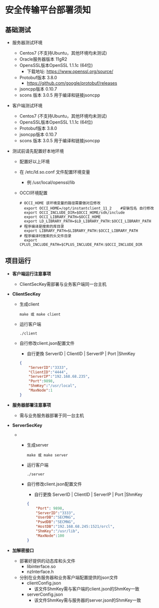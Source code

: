 # 安全传输平台部署须知

## 基础测试

- 服务器测试环境

  - Centos7  (不支持Ubuntu，其他环境均未测试)
  - Oracle服务器版本 11gR2
  - OpensSSL版本OpenSSL 1.1.1c  (64位)
    - 下载地址:  <https://www.openssl.org/source/>
  - Protobuf版本 3.8.0
    - https://github.com/google/protobuf/releases 
  - jsoncpp版本 0.10.7
  - scons 版本 3.0.5 用于编译和链接jsoncpp

- 客户端测试环境

  - Centos7  (不支持Ubuntu，其他环境均未测试)
  - OpensSSL版本OpenSSL 1.1.1c  (64位)
  - Protobuf版本 3.8.0
  - jsoncpp版本 0.10.7
  - scons 版本 3.0.5 用于编译和链接jsoncpp

- 测试前请先配置好本地环境

  - 配置好以上环境

  - 在 /etc/ld.so.conf 文件配置环境变量

    - 例 /usr/local/openssl/lib

  - OCCI环境配置

    ```shell
    # OCCI_HOME 该环境变量的路径需要做对应修改
      export OCCI_HOME=/opt/instantclient_11_2    #安裝包名 自行修改
      export OCCI_INCLUDE_DIR=$OCCI_HOME/sdk/include
      export OCCI_LIBRARY_PATH=$OCCI_HOME
      export LD_LIBRARY_PATH=$LD_LIBRARY_PATH:$OCCI_LIBRARY_PATH
    # 程序编译是搜索的库目录
      export LIBRARY_PATH=$LIBRARY_PATH:$OCCI_LIBRARY_PATH
    # 程序编译时搜索的头文件目录
      export CPLUS_INCLUDE_PATH=$CPLUS_INCLUDE_PATH:$OCCI_INCLUDE_DIR
    ```

## 项目运行

- **客户端运行注意事项**
  - ClientSecKey需部署与业务客户端同一台主机

- **ClientSecKey**

  - 生成client

    ```shell
    make 或 make client
    ```

  - 运行客户端

    ```shell
    ./client
    ```

  - 自行修改client.json配置文件

    - 自行更換 ServerID | ClientID | ServerIP | Port |ShmKey

    ```json
    {
        "ServerID":"3333",
        "ClientID":"4444",
        "ServerIP":"192.168.68.235",  
        "Port":9898,
        "ShmKey":"/usr/local",         
        "MaxNode":1
    }
    ```

- **服务器部署注意事项**

  - 需与业务服务器部署于同一台主机

- **ServerSecKey**

  - - 生成server

      ```shell
      make 或 make server
      ```

    - 运行客户端

      ```shell
      ./server
      ```

    - 自行修改client.json配置文件

      - 自行更換 ServerID | ClientID | ServerIP | Port |ShmKey

      ```json
      {
          "Port": 9898,
          "ServerID":"3333",
          "UserDB":"SECMNG",
          "PswdDB":"SECMNG",
          "HostDB":"192.168.68.245:1521/orcl",
          "ShmKey":"/usr/lib",
          "MaxNode":100
      }
      ```

- **加解密接口**

  - 部署好提供的动态库和头文件
    - libinterface.so
    - nzInterface.h
  - 分别在业务服务器和业务客户端配置提供的json文件
    - clientConfig.json
      - 该文件ShmKey需与客户端的client.json的ShmKey一致
    - serverConfig.json
      - 该文件ShmKey需与服务器的server.json的ShmKey一致




